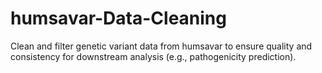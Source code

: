 # humsavar-Data-Cleaning
Clean and filter genetic variant data from humsavar to ensure quality and consistency for downstream analysis (e.g., pathogenicity prediction).
